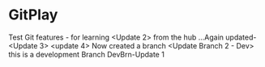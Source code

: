 # GitPlay
Test Git features - for learning
<Update 2> from the hub ...Again updated-<Update 3>
<update 4> Now created a branch
  <Update Branch 2 - Dev> this is a development Branch
  <Now updated with in Dev Branch> DevBrn-Update 1
